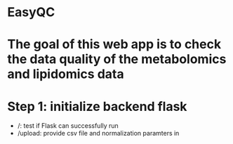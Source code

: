 # EasyQC 

# The goal of this web app is to check the data quality of the metabolomics and lipidomics data




# Step 1: initialize backend flask 
- /: test if Flask can successfully run 
- /upload: provide csv file and normalization paramters in 